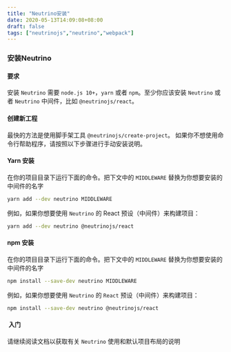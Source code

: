 ```yaml
---
title: "Neutrino安装"
date: 2020-05-13T14:09:08+08:00
draft: false
tags: ["neutrinojs","neutrino","webpack"]
---
```

### 安装Neutrino

#### 要求
安装 `Neutrino` 需要 `node.js 10+`，`yarn` 或者 `npm`。至少你应该安装 `Neutrino` 或者 `Neutrino` 中间件，比如 `@neutrinojs/react`。

#### 创建新工程
最快的方法是使用脚手架工具 `@neutrinojs/create-project`。 如果你不想使用命令行帮助程序，请按照以下步骤进行手动安装说明。

#### Yarn 安装
在你的项目目录下运行下面的命令。把下文中的 `MIDDLEWARE` 替换为你想要安装的中间件的名字

```bash
yarn add --dev neutrino MIDDLEWARE
```
例如，如果你想要使用 `Neutrino` 的 React 预设（中间件）来构建项目：

```bash
yarn add --dev neutrino @neutrinojs/react
```
#### npm 安装
在你的项目目录下运行下面的命令。把下文中的 `MIDDLEWARE` 替换为你想要安装的中间件的名字

```bash
npm install --save-dev neutrino MIDDLEWARE
```
例如，如果你想要使用 `Neutrino` 的 `React` 预设（中间件）来构建项目：

```bash
npm install --save-dev neutrino @neutrinojs/react
```

####  入门
请继续阅读文档以获取有关 `Neutrino` 使用和默认项目布局的说明



